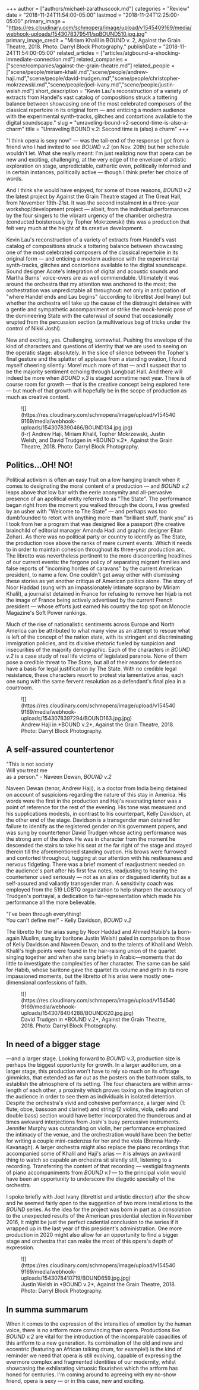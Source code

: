 +++
author = ["authors/michael-zarathuscook.md"]
categories = "Review"
date = "2018-11-24T11:54:00-05:00"
lastmod = "2018-11-24T12:25:00-05:00"
primary_image = "https://res.cloudinary.com/schmopera/image/upload/v1545409169/media/webhook-uploads/1543078379541/sqBOUND510.jpg.jpg"
primary_image_credit = "Miriam Khalil in BOUND v. 2, Against the Grain Theatre, 2018. Photo: Darryl Block Photography."
publishDate = "2018-11-24T11:54:00-05:00"
related_articles = ["articles/atgbound-a-shocking-immediate-connection.md"]
related_companies = ["scene/companies/against-the-grain-theatre.md"]
related_people = ["scene/people/miriam-khalil.md","scene/people/andrew-haji.md","scene/people/david-trudgen.md","scene/people/christopher-mokrzewski.md","scene/people/joel-ivany.md","scene/people/justin-welsh.md"]
short_description = "Kevin Lau&#039;s reconstruction of a variety of extracts from Handel&#039;s vast catalog of compositions struck a tottering balance between showcasing one of the most celebrated composers of the classical repertoire in its original form — and enticing a modern audience with the experimental synth-tracks, glitches and contortions available to the digital soundscape."
slug = "unraveling-bound-v2-second-time-is-also-a-charm"
title = "Unraveling BOUND v.2: Second time is (also) a charm"
+++

"I think opera is sexy now" — was the tail-end of the response I got from a friend who I had invited to see *BOUND v.2* (on Nov. 20th) but her schedule wouldn't let. What she really meant: I'm just realizing now that opera can be new and exciting, challenging, at the very edge of the envelope of artistic exploration on stage, unpredictable, cathartic even, politically informed and in certain instances, politically active — though I think prefer her choice of words. 

And I think she would have enjoyed, for some of those reasons, *BOUND v.2*  the latest project by Against the Grain Theatre staged at The Great Hall, from November 19th-21st. It was the second instalment in a three-year workshop/development project — albeit, from the individual performances by the four singers to the vibrant urgency of the chamber orchestra (conducted boisterously by Topher Mokrzewski) this was a production that felt very much at the height of its creative development. 

Kevin Lau's reconstruction of a variety of extracts from Handel's vast catalog of compositions struck a tottering balance between showcasing one of the most celebrated composers of the classical repertoire in its original form — and enticing a modern audience with the experimental synth-tracks, glitches and contortions available to the digital soundscape. Sound designer Acote's integration of digital and acoustic sounds and Martha Burns' voice-overs are as well commendable. Ultimately it was around the orchestra that my attention was anchored to the most; the orchestration was unpredictable all throughout: not only in anticipation of "where Handel ends and Lau begins" (according to librettist Joel Ivany) but whether the orchestra will take up the cause of the distraught detainee with a gentle and sympathetic accompaniment or strike the mock-heroic pose of the domineering State with the caterwaul of sound that occasionally erupted from the percussion section (a multivarious bag of tricks under the control of Nikki Joshi). 

New and exciting, yes. Challenging, somewhat. Pushing the envelope of the kind of characters and questions of identity that we are used to seeing on the operatic stage: absolutely. In the slice of silence between the Topher's final gesture and the splatter of applause from a standing ovation, I found myself cheering silently: More! much more of that — and I suspect that to be the majority sentiment echoing through Longboat Hall. And there will indeed be more when *BOUND v.3* is staged sometime next year. There is of course room for growth — that is the creative concept being explored here — but much of that growth will hopefully be in the scope of production as much as creative content. 

<figure data-type=image>
![](https://res.cloudinary.com/schmopera/image/upload/v1545409169/media/webhook-uploads/1543078390466/BOUND134.jpg.jpg)
<figcaption>(l-r) Andrew Haji, Miriam Khalil, Topher Mokrzewski, Justin Welsh, and David Trudgen in *BOUND v.2*, Against the Grain Theatre, 2018. Photo: Darryl Block Photography.</figcaption>
</figure>

## Politics…OH! NO!

Political activism is often an easy fruit on a low hanging branch when it comes to designating the moral content of a production — and *BOUND v.2* leaps above that low bar with the eerie anonymity and all-pervasive presence of an apolitical entity referred to as "The State". The performance began right from the moment you walked through the doors, I was greeted by an usher with "Welcome to The State" — and perhaps was too dumbfounded to retort with anything more than "brilliant stuff, thank you" as I took from her a program that was designed like a passport (the creative brainchild of editorial manager Amanda Hadi and graphic designer Eitan Zohar). As there was no political party or country to identify as The State, the production rose above the ranks of mere current events. Which it needs to in order to maintain cohesion throughout its three-year production arc. The libretto was nevertheless pertinent to the more disconcerting headlines of our current events: the forgone policy of separating migrant families and false reports of "incoming hordes of caravans" by the current American president, to name a few. One couldn't get away either with dismissing these stories as yet another critique of American politics alone. The story of Noor Haddad (sung with an impassionately intimate soprano by Miriam Khalil), a journalist detained in France for refusing to remove her hijab is not the image of France being actively advertised by the current French president — whose efforts just earned his country the top spot on Monocle Magazine's Soft Power rankings. 

Much of the rise of nationalistic sentiments across Europe and North America can be attributed to what many view as an attempt to rescue what is left of the concept of the nation state, with its stringent and discriminating immigration policies, and its divisive rhetoric fueled by suspicion and insecurities of the majority demographic. Each of the characters in *BOUND v.2* is a case study of real life victims of legislated paranoia. None of them pose a credible threat to The State, but all of their reasons for detention have a basis for legal justification by The State. With no credible legal resistance, these characters resort to protest via lamentative arias, each one sung with the same fervent resolution as a defendant's final plea in a courtroom.

<figure data-type=image>
![](https://res.cloudinary.com/schmopera/image/upload/v1545409169/media/webhook-uploads/1543078397294/BOUND163.jpg.jpg)
<figcaption>Andrew Haji in *BOUND v.2*, Against the Grain Theatre, 2018. Photo: Darryl Block Photography.</figcaption>
</figure>

## A self-assured countertenor

"This is not society<br>
Will you treat me <br>
as a person." - Naveen Dewan, *BOUND v.2*

Naveen Dewan (tenor, Andrew Haji), is a doctor from India being detained on account of suspicions regarding the nature of this stay in America. His words were the first in the production and Haji's resonating tenor was a point of reference for the rest of the evening. His tone was measured and his supplications modests, in contrast to his counterpart, Kelly Davidson, at the other end of the stage. Davidson is a transgender man detained for failure to identify as the registered gender on his government papers, and was sung by countertenor David Trudgen whose acting performance was the strong arm of the show. He was in character from the moment he descended the stairs to take his seat at the far right of the stage and stayed therein till the aforementioned standing ovation. His brows were furrowed and contorted throughout, tugging at our attention with his restlessness and nervous fidgeting. There was a brief moment of readjustment needed on the audience's part after his first few notes, readjusting to hearing the countertenor used seriously — not as an alias or disguised identity but as a self-assured and valiantly transgender man. A sensitivity coach was employed from the 519 LGBTQ organization to help sharpen the accuracy of Trudgen's portrayal, a dedication to fair-representation which made his performance all the more believable. 

"I've been through everything!<br>
You can't define me!" - Kelly Davidson, *BOUND v.2*<br>

The libretto for the arias sung by Noor Haddad and Ahmed Habib's (a born-again Muslim, sung by baritone Justin Welsh) paled in comparison to those of Kelly Davidson and Naveen Dewan, and to the talents of Khalil and Welsh. Khalil's high points were found in the hair-raising union of the quartet singing together and when she sang briefly in Arabic—moments that do little to investigate the complexities of her character. The same can be said for Habib, whose baritone gave the quartet its volume and girth in its more impassioned moments, but the libretto of his arias were mostly one-dimensional confessions of faith. 

<figure data-type=image>
![](https://res.cloudinary.com/schmopera/image/upload/v1545409169/media/webhook-uploads/1543078404288/BOUND620.jpg.jpg)
<figcaption>David Trudgen in *BOUND v.2*, Against the Grain Theatre, 2018. Photo: Darryl Block Photography.</figcaption>
</figure>

## In need of a bigger stage

—and a larger stage. Looking forward to *BOUND v.3*, production size is perhaps the biggest opportunity for growth. In a larger auditorium, on a larger stage, this production won't have to rely so much on its offstage gimmicks, that extended as far out as the posters on the bathroom stalls, to establish the atmosphere of its setting. The four characters are within arms-length of each other, a proximity which proves taxing on the imagination of the audience in order to see them as individuals in isolated detention. Despite the orchestra's vivid and cohesive performance, a larger wind (1: flute, oboe, bassoon and clarinet) and string (2 violins, viola, cello and double bass) section would have better incorporated the thunderous and at times awkward interjections from Joshi's busy percussive instruments. Jennifer Murphy was outstanding on violin, her performance emphasized the intimacy of the venue, and the orchestration would have been the better for writing a couple mini-cadenzas for her and the viola (Brenna Hardy-Kavanagh). A larger orchestra might also replace the piano recordings that accompanied some of Khalil and Haji's arias — it is always an awkward thing to watch so capable an orchestra sit silently still, listening to a recording. Transferring the content of that recording — vestigial fragments of piano accompaniments from *BOUND v.1* — to the principal violin would have been an opportunity to underscore the diegetic specialty of the orchestra. 

I spoke briefly with Joel Ivany (librettist and artistic director) after the show and he seemed fairly open to the suggestion of two more installations to the *BOUND* series. As the idea for the project was born in part as a consolation to the unexpected results of the American presidential election in November 2016, it might be just the perfect cadential conclusion to the series if it wrapped up in the last year of this president's administration. One more production in 2020 might also allow for an opportunity to find a bigger stage and orchestra that can make the most of this opera's depth of expression.

<figure data-type=image>
![](https://res.cloudinary.com/schmopera/image/upload/v1545409169/media/webhook-uploads/1543078410719/BOUND659.jpg.jpg)
<figcaption>Justin Welsh in *BOUND v.2*, Against the Grain Theatre, 2018. Photo: Darryl Block Photography.</figcaption>
</figure>

## In summa summarum

When it comes to the expression of the intensities of emotion by the human voice, there is no artform more convincing than opera. Productions like *BOUND v.2* are vital for the introduction of the incomparable capacities of this artform to a new generation. Its combination of the old and new and eccentric (featuring an African talking drum, for example!) is the kind of reminder we need that opera is still evolving, capable of expressing the evermore complex and fragmented identities of our modernity, whilst showcasing the exhilarating virtuosic flourishes which the artform has honed for centuries. I'm coming around to agreeing with my no-show friend, opera is sexy — or in this case, new and exciting.
